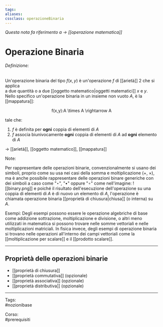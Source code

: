 ```yaml
---
tags:
aliases:
cssclass: operazioneBinaria
---
```

_Questa nota fa riferimento a $\rightarrow$ [[operazione matematica]]_ 
# Operazione Binaria
###### Definizione: 
Un'operazione binaria del tipo $f(x,y)$ è un'operazione $f$ di [[arietà]] $2$ che si applica  
a due quantità o a due [[oggetto matematico|oggetti matematici]] $x$ e $y$.
Nello specifico un'operazione binaria  in un insieme non vuoto $A$, è la [[mappatura]]:
<div class="importante">
<span class="math display">f(x,y):A \times A \rightarrow A</span>
</div>

tale che:
1. $f$ è definita per **ogni** coppia di elementi di $A$
2. $f$ associa biunivocamente **ogni** coppia di elementi di $A$ ad **ogni** elemento di $A$


$\rightarrow$ [[arietà]], [[oggetto matematico]], [[mappatura]]

<span id="bigText" class="text_divisor">Note: </span>

Per rappresentare delle operazioni binarie, convenzionalmente si usano dei simboli, proprio come su usa nei casi della somma e moltiplicazione (+, ×), ma è anche possibile rappresentare delle operazioni binare generiche con dei simboli a caso come "⋆", "$\bullet$" oppure "$\circ$" 
come nell'imagine:
![[binary.png]]
e poiché il risultato dell'esecuzione dell'operazione su una coppia di elementi di $A$ è di nuovo un elemento di $A$, l'operazione è chiamata operazione binaria [[proprietà di chiusura|chiusa]] (o interna) su $A$.

<span id="bigText" class="text_divisor">Esempi: </span>
Degli esempi possono essere le operazione algebriche di base come addizione sottrazione, moltiplicazione e divisione, o altri meno utilizzati in matematica si possono trovare nelle somme vettoriali e nelle moltiplicazioni matriciali. In fisica invece, degli esempi di operazione binaria si trovano nelle operazioni all'interno dei campi vettoriali come la [[moltiplicazione per scalare]] e il [[prodotto scalare]].

***

## Proprietà delle operazioni binarie
<div id="line_spacing"></div>

- [[proprietà di chiusura]] 
- [[proprietà commutativa]] (opzionale)
- [[proprietà associativa]] (opzionale)
- [[proprietà distributiva]] (opzionale)

***
Tags:  
#nozionibase 

Corso:  
#prerequisiti 